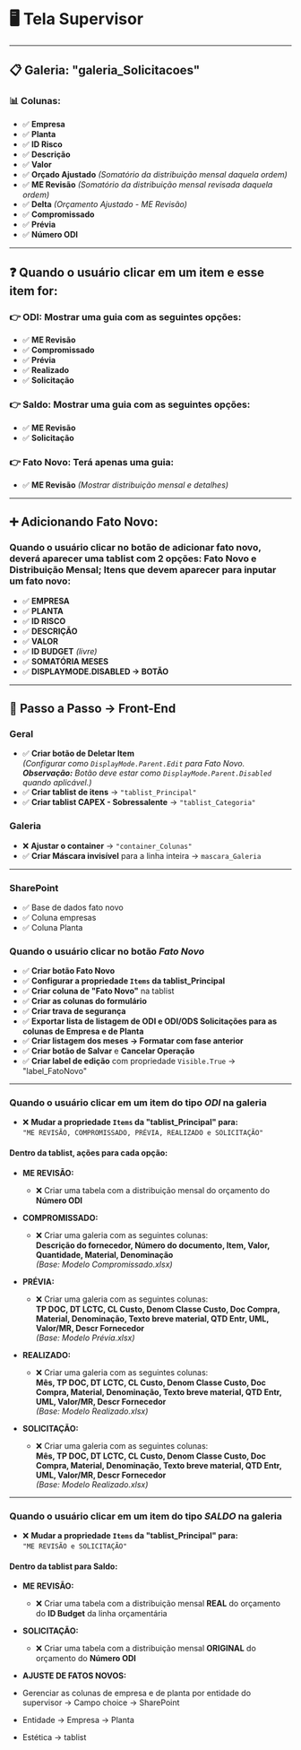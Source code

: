 # 🖥️ **Tela Supervisor**

---

## 📋 **Galeria: "galeria_Solicitacoes"**

### 📊 **Colunas:**
- ✅ **Empresa**
- ✅ **Planta**
- ✅ **ID Risco**
- ✅ **Descrição**
- ✅ **Valor**
- ✅ **Orçado Ajustado** *(Somatório da distribuição mensal daquela ordem)*
- ✅ **ME Revisão** *(Somatório da distribuição mensal revisada daquela ordem)*
- ✅ **Delta** *(Orçamento Ajustado - ME Revisão)*
- ✅ **Compromissado**
- ✅ **Prévia**
- ✅ **Número ODI**

---

## ❓ **Quando o usuário clicar em um item e esse item for:**

### 👉 **ODI**: Mostrar uma guia com as seguintes opções:
- ✅ **ME Revisão**
- ✅ **Compromissado**
- ✅ **Prévia**
- ✅ **Realizado**
- ✅ **Solicitação**

### 👉 **Saldo**: Mostrar uma guia com as seguintes opções:
- ✅ **ME Revisão**
- ✅ **Solicitação**

### 👉 **Fato Novo**: Terá apenas uma guia:
- ✅ **ME Revisão** *(Mostrar distribuição mensal e detalhes)*

---

## ➕ **Adicionando Fato Novo:**
### Quando o usuário clicar no botão de adicionar fato novo, deverá aparecer uma tablist com 2 opções: Fato Novo e Distribuição Mensal; Itens que devem aparecer para inputar um fato novo:
- ✅ **EMPRESA**
- ✅ **PLANTA**
- ✅ **ID RISCO**
- ✅ **DESCRIÇÃO**
- ✅ **VALOR**
- ✅ **ID BUDGET** *(livre)*
- ✅ **SOMATÓRIA MESES**
- ✅ **DISPLAYMODE.DISABLED → BOTÃO**

---

## 🔧 **Passo a Passo → Front-End**

### **Geral**
- ✅ **Criar botão de Deletar Item**  
  *(Configurar como `DisplayMode.Parent.Edit` para Fato Novo.  
  **Observação:** Botão deve estar como `DisplayMode.Parent.Disabled` quando aplicável.)*
- ✅ **Criar tablist de itens** → `"tablist_Principal"`
- ✅ **Criar tablist CAPEX - Sobressalente** → `"tablist_Categoria"`

### **Galeria**
- ❌ **Ajustar o container** → `"container_Colunas"`
- ✅ **Criar Máscara invisível** para a linha inteira → `mascara_Galeria`

---

### SharePoint
- ✅ Base de dados fato novo
- ✅ Coluna empresas
- ✅ Coluna Planta


### **Quando o usuário clicar no botão _Fato Novo_**
- ✅ **Criar botão Fato Novo**
- ✅ **Configurar a propriedade `Items` da tablist_Principal**
- ✅ **Criar coluna de "Fato Novo"** na tablist
- ✅ **Criar as colunas do formulário**
- ✅ **Criar trava de segurança**
- ✅ **Exportar lista de listagem de ODI e ODI/ODS Solicitações para as colunas de Empresa e de Planta**
- ✅ **Criar listagem dos meses → Formatar com fase anterior** 
- ✅ **Criar botão de Salvar** e **Cancelar Operação**
- ✅ **Criar label de edição** com propriedade `Visible.True` → "label_FatoNovo"

---

### **Quando o usuário clicar em um item do tipo _ODI_ na galeria**
- ❌ **Mudar a propriedade `Items` da "tablist_Principal" para:**  
  `"ME REVISÃO, COMPROMISSADO, PRÉVIA, REALIZADO e SOLICITAÇÃO"`

#### Dentro da tablist, ações para cada opção:
- **ME REVISÃO:**  
  - ❌ Criar uma tabela com a distribuição mensal do orçamento do **Número ODI**

- **COMPROMISSADO:**  
  - ❌ Criar uma galeria com as seguintes colunas:  
    **Descrição do fornecedor, Número do documento, Item, Valor, Quantidade, Material, Denominação**  
    *(Base: Modelo Compromissado.xlsx)*

- **PRÉVIA:**  
  - ❌ Criar uma galeria com as seguintes colunas:  
    **TP DOC, DT LCTC, CL Custo, Denom Classe Custo, Doc Compra, Material, Denominação, Texto breve material, QTD Entr, UML, Valor/MR, Descr Fornecedor**  
    *(Base: Modelo Prévia.xlsx)*

- **REALIZADO:**  
  - ❌ Criar uma galeria com as seguintes colunas:  
    **Mês, TP DOC, DT LCTC, CL Custo, Denom Classe Custo, Doc Compra, Material, Denominação, Texto breve material, QTD Entr, UML, Valor/MR, Descr Fornecedor**  
    *(Base: Modelo Realizado.xlsx)*

- **SOLICITAÇÃO:**  
  - ❌ Criar uma galeria com as seguintes colunas:  
    **Mês, TP DOC, DT LCTC, CL Custo, Denom Classe Custo, Doc Compra, Material, Denominação, Texto breve material, QTD Entr, UML, Valor/MR, Descr Fornecedor**  
    *(Base: Modelo Realizado.xlsx)*

---

### **Quando o usuário clicar em um item do tipo _SALDO_ na galeria**
- ❌ **Mudar a propriedade `Items` da "tablist_Principal" para:**  
  `"ME REVISÃO e SOLICITAÇÃO"`

#### Dentro da tablist para Saldo:
- **ME REVISÃO:**  
  - ❌ Criar uma tabela com a distribuição mensal **REAL** do orçamento do **ID Budget** da linha orçamentária

- **SOLICITAÇÃO:**  
  - ❌ Criar uma tabela com a distribuição mensal **ORIGINAL** do orçamento do **Número ODI**
 
 - **AJUSTE DE FATOS NOVOS:**
 - Gerenciar as colunas de empresa e de planta por entidade do supervisor → Campo choice → SharePoint
 - Entidade → Empresa → Planta
 - Estética → tablist 
